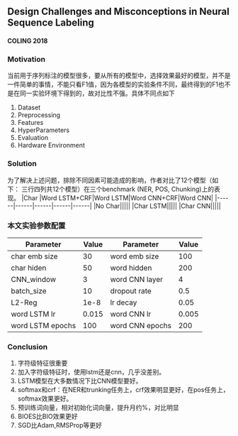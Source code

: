 ## Design Challenges and Misconceptions in Neural Sequence Labeling
#### COLING 2018
### Motivation
当前用于序列标注的模型很多，要从所有的模型中，选择效果最好的模型，并不是一件简单的事情，不能只看F1值，因为各模型的实验条件不同，最终得到的F1也不是在同一实验环境下得到的，故对比性不强。具体不同点如下
1. Dataset
2. Preprocessing
3. Features
4. HyperParameters
5. Evaluation
6. Hardware Environment

### Solution
为了解决上述问题，排除不同因素可能造成的影响，作者对比了12个模型（如下：
三行四列共12个模型）在三个benchmark (NER, POS, Chunking)上的表现。
|Char |Word LSTM+CRF|Word LSTM|Word CNN+CRF|Word CNN|
|------|------|------|------|------|
|No Char|||||
|Char LSTM|||||
|Char CNN|||||

### 本文实验参数配置
|Parameter|Value|Parameter|Value|
|------|------|------|------|
|char emb size|30|word emb size|100|
|char hiden|50|word hidden|200|
|CNN_window|3|word CNN layer|4|
|batch_size|10|dropout rate|0.5|
|L2-Reg |1e-8|lr decay|0.05|
|word LSTM lr|0.015|word CNN lr|0.005|
|word LSTM epochs|100|word CNN epochs|200|

### Conclusion
1. 字符级特征很重要
2. 加入字符级特征时，使用lstm还是cnn，几乎没差别。
3. LSTM模型在大多数情况下比CNN模型要好。
4. softmax和crf：在NER和trunking任务上，crf效果明显更好，在pos任务上，softmax效果更好。
5. 预训练词向量，相对初始化词向量，提升月约%，对比明显
6. BIOES比BIO效果更好
7. SGD比Adam,RMSProp等更好